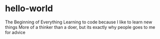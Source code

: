# hello-world
The Beginning of Everything
Learning to code because I like to learn new things
More of a thinker than a doer, but its exactly why people goes to me for advice
